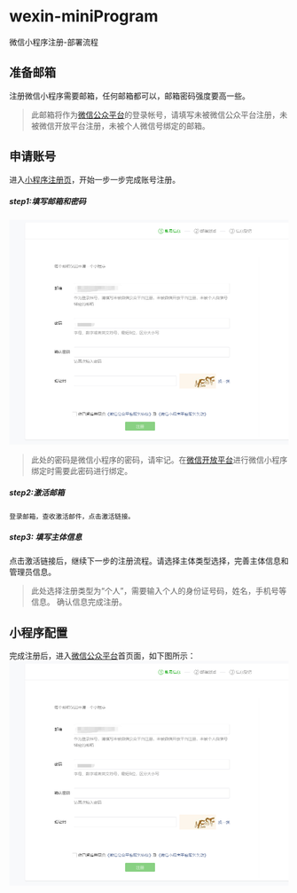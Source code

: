 # wexin-miniProgram
微信小程序注册-部署流程

## 准备邮箱
   注册微信小程序需要邮箱，任何邮箱都可以，邮箱密码强度要高一些。
   >此邮箱将作为[微信公众平台](https://mp.weixin.qq.com)的登录帐号，请填写未被微信公众平台注册，未被微信开放平台注册，未被个人微信号绑定的邮箱。

## 申请账号
  进入[小程序注册页](https://mp.weixin.qq.com/wxopen/waregister?action=step1)，开始一步一步完成账号注册。
  ##### step1:填写邮箱和密码
  ![注册step1](https://github.com/weixiaopa/wexin-miniProgram/blob/master/imagees/mini01.png)
  >此处的密码是微信小程序的密码，请牢记。在[微信开放平台](https://open.weixin.qq.com)进行微信小程序绑定时需要此密码进行绑定。
  
  ##### step2:激活邮箱
    登录邮箱，查收激活邮件，点击激活链接。
  ##### step3: 填写主体信息
   点击激活链接后，继续下一步的注册流程。请选择主体类型选择，完善主体信息和管理员信息。
   >此处选择注册类型为“个人”，需要输入个人的身份证号码，姓名，手机号等信息。
   确认信息完成注册。
   
  ## 小程序配置
  完成注册后，进入[微信公众平台](https://mp.weixin.qq.com)首页面，如下图所示：
  ![首页面](https://github.com/weixiaopa/wexin-miniProgram/blob/master/imagees/mini01.png)
